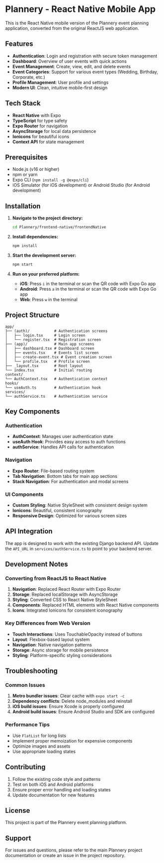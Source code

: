 # Plannery - React Native Mobile App

This is the React Native mobile version of the Plannery event planning application, converted from the original ReactJS web application.

## Features

- **Authentication**: Login and registration with secure token management
- **Dashboard**: Overview of user events with quick actions
- **Event Management**: Create, view, edit, and delete events
- **Event Categories**: Support for various event types (Wedding, Birthday, Corporate, etc.)
- **Profile Management**: User profile and settings
- **Modern UI**: Clean, intuitive mobile-first design

## Tech Stack

- **React Native** with Expo
- **TypeScript** for type safety
- **Expo Router** for navigation
- **AsyncStorage** for local data persistence
- **Ionicons** for beautiful icons
- **Context API** for state management

## Prerequisites

- Node.js (v16 or higher)
- npm or yarn
- Expo CLI (`npm install -g @expo/cli`)
- iOS Simulator (for iOS development) or Android Studio (for Android development)

## Installation

1. **Navigate to the project directory:**
   ```bash
   cd Plannery/frontend-native/frontendNative
   ```

2. **Install dependencies:**
   ```bash
   npm install
   ```

3. **Start the development server:**
   ```bash
   npm start
   ```

4. **Run on your preferred platform:**
   - **iOS**: Press `i` in the terminal or scan the QR code with Expo Go app
   - **Android**: Press `a` in the terminal or scan the QR code with Expo Go app
   - **Web**: Press `w` in the terminal

## Project Structure

```
app/
├── (auth)/           # Authentication screens
│   ├── login.tsx     # Login screen
│   └── register.tsx  # Registration screen
├── (app)/            # Main app screens
│   ├── dashboard.tsx # Dashboard screen
│   ├── events.tsx    # Events list screen
│   ├── create-event.tsx # Event creation screen
│   └── profile.tsx   # Profile screen
├── _layout.tsx       # Root layout
└── index.tsx         # Initial routing
context/
└── AuthContext.tsx   # Authentication context
hooks/
└── useAuth.ts        # Authentication hook
services/
└── authService.ts    # Authentication service
```

## Key Components

### Authentication
- **AuthContext**: Manages user authentication state
- **useAuth Hook**: Provides easy access to auth functions
- **authService**: Handles API calls for authentication

### Navigation
- **Expo Router**: File-based routing system
- **Tab Navigation**: Bottom tabs for main app sections
- **Stack Navigation**: For authentication and modal screens

### UI Components
- **Custom Styling**: Native StyleSheet with consistent design system
- **Ionicons**: Beautiful, consistent iconography
- **Responsive Design**: Optimized for various screen sizes

## API Integration

The app is designed to work with the existing Django backend API. Update the `API_URL` in `services/authService.ts` to point to your backend server.

## Development Notes

### Converting from ReactJS to React Native

1. **Navigation**: Replaced React Router with Expo Router
2. **Storage**: Replaced localStorage with AsyncStorage
3. **Styling**: Converted CSS to React Native StyleSheet
4. **Components**: Replaced HTML elements with React Native components
5. **Icons**: Integrated Ionicons for consistent iconography

### Key Differences from Web Version

- **Touch Interactions**: Uses TouchableOpacity instead of buttons
- **Layout**: Flexbox-based layout system
- **Navigation**: Native navigation patterns
- **Storage**: Async storage for mobile persistence
- **Styling**: Platform-specific styling considerations

## Troubleshooting

### Common Issues

1. **Metro bundler issues**: Clear cache with `expo start -c`
2. **Dependency conflicts**: Delete node_modules and reinstall
3. **iOS build issues**: Ensure Xcode is properly configured
4. **Android build issues**: Ensure Android Studio and SDK are configured

### Performance Tips

- Use `FlatList` for long lists
- Implement proper memoization for expensive components
- Optimize images and assets
- Use appropriate loading states

## Contributing

1. Follow the existing code style and patterns
2. Test on both iOS and Android platforms
3. Ensure proper error handling and loading states
4. Update documentation for new features

## License

This project is part of the Plannery event planning platform.

## Support

For issues and questions, please refer to the main Plannery project documentation or create an issue in the project repository.
